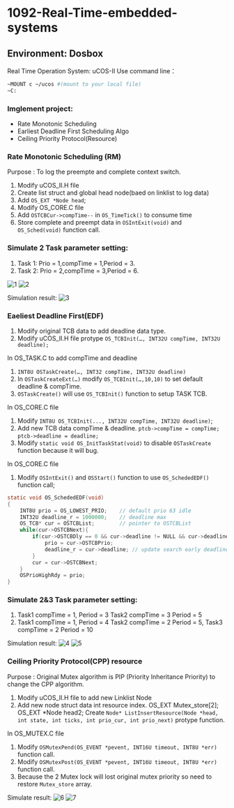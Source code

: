 # 1092-Real-Time-embedded-systems
## Environment: Dosbox
Real Time Operation System: uCOS-II
Use command line：
```sh
~MOUNT c ~/ucos #(mount to your local file)
~C:
```
### Imglement project:
* Rate Monotonic Scheduling
* Earliest Deadline First Scheduling Algo
* Ceiling Priority Protocol(Resource)

### Rate Monotonic Scheduling (RM)
Purpose : To log the preempte and complete context switch.
1. Modify uCOS_II.H file 
2. Create list struct and global head node(baed on linklist to log data)
3. Add `OS_EXT *Node head`;
4. Modify OS_CORE.C file 
5. Add `OSTCBCur->compTime--` in `OS_TimeTick()` to consume time
6. Store complete and preempt data in `OSIntExit(void)` and `OS_Sched(void)` function call.

### Simulate 2 Task parameter setting:
1. Task 1: Prio = 1,compTime = 1,Period = 3.
2. Task 2: Prio = 2,compTime = 3,Period = 6.


![1](/image/ListInser.jpg)
![2](/image/ListPrint.jpg)

Simulation result:
![3](/image/rm_task2.jpg)

### Eaeliest Deadline First(EDF)
1. Modify original TCB data to add deadline data type.
2. Modify uCOS_II.H file protype `OS_TCBInit(…, INT32U compTime, INT32U deadline);`

In OS_TASK.C to add compTime and deadline
1. `INT8U OSTaskCreate(…, INT32 compTime, INT32U deadline)`
2. In `OSTaskCreateExt(…)` modify `OS_TCBInit(…,10,10)` to set default deadline & compTime.
3. `OSTaskCreate()` will use `OS_TCBInit()` function to setup TASK TCB.

In OS_CORE.C file
1. Modify `INT8U OS_TCBInit(..., INT32U compTime, INT32U deadline)`;
2. Add new TCB data compTime & deadline.
    `ptcb->compTime = compTime;`
    `ptcb->deadline = deadline;`
3. Modify `static void OS_InitTaskStat(void)` to disable `OSTaskCreate` function because it will bug.

In OS_CORE.C file
1. Modify `OSIntExit()` and `OSStart()` function to use `OS_SchededEDF()` function call; 
```c
static void OS_SchededEDF(void)
{
    INT8U prio = OS_LOWEST_PRIO;	// default prio 63 idle
    INT32U deadline_r = 1000000;	// deadline max 
    OS_TCB* cur = OSTCBList;		// pointer to OSTCBList
    while(cur->OSTCBNext){			
        if(cur->OSTCBDly == 0 && cur->deadline != NULL && cur->deadline < deadline_r) {
            prio = cur->OSTCBPrio;
            deadline_r = cur->deadline; // update search early deadline to compare
        }
        cur = cur->OSTCBNext;
    }
    OSPrioHighRdy = prio;
}
```
### Simulate 2&3 Task parameter setting:
1. Task1 compTime = 1, Period = 3  Task2 compTime = 3 Period = 5
2. Task1 compTime = 1, Period = 4  Task2 compTime = 2 Period = 5, Task3 compTime = 2 Period = 10

Simulation result:
![4](/image/edf_task2.jpg)
![5](/image/edf_task3.jpg)

### Ceiling Priority Protocol(CPP) resource
Purpose : Original Mutex algorithm is PIP (Priority Inheritance Priority) to change the CPP algorithm.

1. Modify uCOS_II.H file to add new Linklist Node 
2. Add new node struct data int resource index.
    OS_EXT        Mutex_store[2];
    OS_EXT 	*Node 		head2;
    Create ```Node* ListInsertResource(Node *head, int state, int ticks, int prio_cur, int prio_next)``` protype function.

In OS_MUTEX.C file
1. Modify ```OSMutexPend(OS_EVENT *pevent, INT16U timeout, INT8U *err)``` function call.
2. Modify ```OSMutexPost(OS_EVENT *pevent, INT16U timeout, INT8U *err)``` function call.
3. Because the 2 Mutex lock will lost original mutex priority so need to restore ```Mutex_store``` array. 

Simulate result:
![6](/image/cpp_task2.jpg)
![7](/image/cpp_task3.jpg)
























